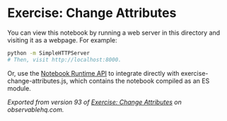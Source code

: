 # Exercise: Change Attributes

You can view this notebook by running a web server in this directory and
visiting it as a webpage. For example:

```sh
python -m SimpleHTTPServer
# Then, visit http://localhost:8000.
```

Or, use the [Notebook Runtime API](https://github.com/observablehq/notebook-runtime) to
integrate directly with exercise-change-attributes.js, which contains the notebook compiled as an
ES module.

*Exported from version 93 of [Exercise: Change Attributes](https://beta.observablehq.com/@milafrerichs/exercise-change-attributes) on observablehq.com.*